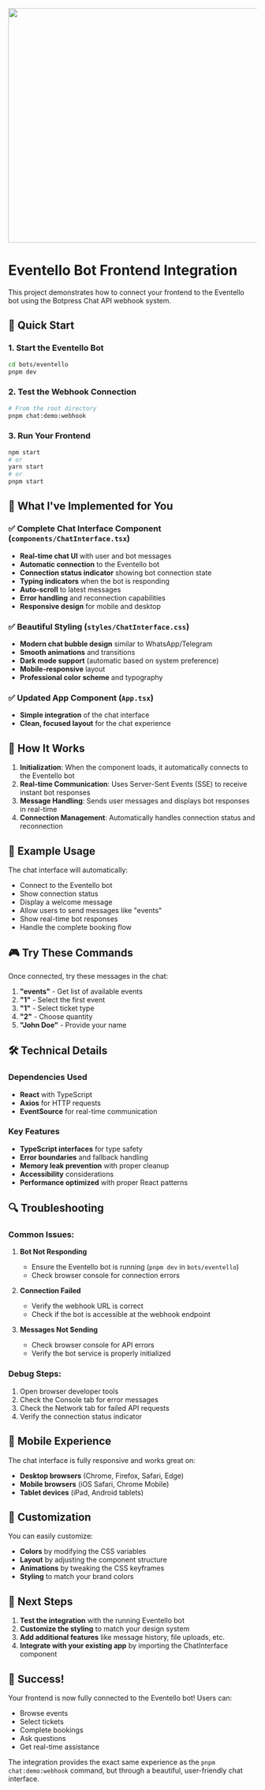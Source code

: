 <div align="center">
<img width="1200" height="475" alt="GHBanner" src="https://github.com/user-attachments/assets/0aa67016-6eaf-458a-adb2-6e31a0763ed6" />
</div>

# Eventello Bot Frontend Integration

This project demonstrates how to connect your frontend to the Eventello bot using the Botpress Chat API webhook system.

## 🚀 Quick Start

### 1. Start the Eventello Bot
```bash
cd bots/eventello
pnpm dev
```

### 2. Test the Webhook Connection
```bash
# From the root directory
pnpm chat:demo:webhook
```

### 3. Run Your Frontend
```bash
npm start
# or
yarn start
# or
pnpm start
```

## 🎯 What I've Implemented for You

### ✅ **Complete Chat Interface Component** (`components/ChatInterface.tsx`)
- **Real-time chat UI** with user and bot messages
- **Automatic connection** to the Eventello bot
- **Connection status indicator** showing bot connection state
- **Typing indicators** when the bot is responding
- **Auto-scroll** to latest messages
- **Error handling** and reconnection capabilities
- **Responsive design** for mobile and desktop

### ✅ **Beautiful Styling** (`styles/ChatInterface.css`)
- **Modern chat bubble design** similar to WhatsApp/Telegram
- **Smooth animations** and transitions
- **Dark mode support** (automatic based on system preference)
- **Mobile-responsive** layout
- **Professional color scheme** and typography

### ✅ **Updated App Component** (`App.tsx`)
- **Simple integration** of the chat interface
- **Clean, focused layout** for the chat experience

## 🔧 How It Works

1. **Initialization**: When the component loads, it automatically connects to the Eventello bot
2. **Real-time Communication**: Uses Server-Sent Events (SSE) to receive instant bot responses
3. **Message Handling**: Sends user messages and displays bot responses in real-time
4. **Connection Management**: Automatically handles connection status and reconnection

## 💬 Example Usage

The chat interface will automatically:
- Connect to the Eventello bot
- Show connection status
- Display a welcome message
- Allow users to send messages like "events"
- Show real-time bot responses
- Handle the complete booking flow

## 🎮 Try These Commands

Once connected, try these messages in the chat:

1. **"events"** - Get list of available events
2. **"1"** - Select the first event
3. **"1"** - Select ticket type
4. **"2"** - Choose quantity
5. **"John Doe"** - Provide your name

## 🛠️ Technical Details

### Dependencies Used
- **React** with TypeScript
- **Axios** for HTTP requests
- **EventSource** for real-time communication

### Key Features
- **TypeScript interfaces** for type safety
- **Error boundaries** and fallback handling
- **Memory leak prevention** with proper cleanup
- **Accessibility** considerations
- **Performance optimized** with proper React patterns

## 🔍 Troubleshooting

### Common Issues:

1. **Bot Not Responding**
   - Ensure the Eventello bot is running (`pnpm dev` in `bots/eventello`)
   - Check browser console for connection errors

2. **Connection Failed**
   - Verify the webhook URL is correct
   - Check if the bot is accessible at the webhook endpoint

3. **Messages Not Sending**
   - Check browser console for API errors
   - Verify the bot service is properly initialized

### Debug Steps:
1. Open browser developer tools
2. Check the Console tab for error messages
3. Check the Network tab for failed API requests
4. Verify the connection status indicator

## 📱 Mobile Experience

The chat interface is fully responsive and works great on:
- **Desktop browsers** (Chrome, Firefox, Safari, Edge)
- **Mobile browsers** (iOS Safari, Chrome Mobile)
- **Tablet devices** (iPad, Android tablets)

## 🎨 Customization

You can easily customize:
- **Colors** by modifying the CSS variables
- **Layout** by adjusting the component structure
- **Animations** by tweaking the CSS keyframes
- **Styling** to match your brand colors

## 🚀 Next Steps

1. **Test the integration** with the running Eventello bot
2. **Customize the styling** to match your design system
3. **Add additional features** like message history, file uploads, etc.
4. **Integrate with your existing app** by importing the ChatInterface component

## 🎉 Success!

Your frontend is now fully connected to the Eventello bot! Users can:
- Browse events
- Select tickets
- Complete bookings
- Ask questions
- Get real-time assistance

The integration provides the exact same experience as the `pnpm chat:demo:webhook` command, but through a beautiful, user-friendly chat interface.
